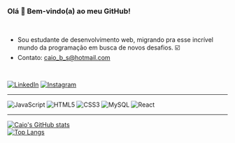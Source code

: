 ### Olá 👋 Bem-vindo(a) ao meu GitHub!

<br>

* Sou estudante de desenvolvimento web, migrando pra esse incrível mundo da programação em busca de novos desafios. :ballot_box_with_check: <br>
* Contato: caio_b_s@hotmail.com
<br>

[![LinkedIn](https://img.shields.io/badge/linkedin-%230077B5.svg?style=for-the-badge&logo=linkedin&logoColor=white)](https://www.linkedin.com/in/caio-batista-5a1850169/)
[![Instagram](https://img.shields.io/badge/instagram-%23E4405F.svg?style=for-the-badge&logo=Instagram&logoColor=white)](https://www.instagram.com/caiob__/)
<br>
<hr>

![JavaScript](https://img.shields.io/badge/javascript-%23323330.svg?style=for-the-badge&logo=javascript&logoColor=%23F7DF1E)
![HTML5](https://img.shields.io/badge/html5-%23E34F26.svg?style=for-the-badge&logo=html5&logoColor=white)
![CSS3](https://img.shields.io/badge/css3-%231572B6.svg?style=for-the-badge&logo=css3&logoColor=white)
![MySQL](https://img.shields.io/badge/mysql-%2300f.svg?style=for-the-badge&logo=mysql&logoColor=white)
![React](https://img.shields.io/badge/react-%2320232a.svg?style=for-the-badge&logo=react&logoColor=%2361DAFB)

<hr>

[![Caio's GitHub stats](https://github-readme-stats.vercel.app/api?username=batistacaio&show_icons=true&theme=dracula)](https://github.com/batistacaio/github-readme-stats)
<br>
[![Top Langs](https://github-readme-stats.vercel.app/api/top-langs/?username=batistacaio&layout=compact&theme=dracula)](https://github.com/batistacaio/github-readme-stats)
